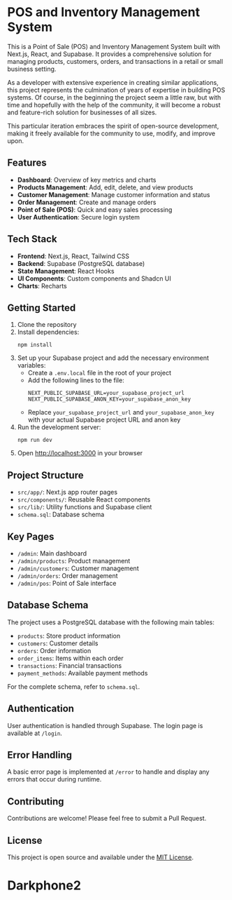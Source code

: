 # POS and Inventory Management System

This is a Point of Sale (POS) and Inventory Management System built with Next.js, React, and Supabase. It provides a comprehensive solution for managing products, customers, orders, and transactions in a retail or small business setting.

As a developer with extensive experience in creating similar applications, this project represents the culmination of years of expertise in building POS systems. Of course, in the beginning the project seem a little raw, but with time and hopefully with the help of the community, it will become a robust and feature-rich solution for businesses of all sizes.

This particular iteration embraces the spirit of open-source development, making it freely available for the community to use, modify, and improve upon.

## Features

- **Dashboard**: Overview of key metrics and charts
- **Products Management**: Add, edit, delete, and view products
- **Customer Management**: Manage customer information and status
- **Order Management**: Create and manage orders
- **Point of Sale (POS)**: Quick and easy sales processing
- **User Authentication**: Secure login system

## Tech Stack

- **Frontend**: Next.js, React, Tailwind CSS
- **Backend**: Supabase (PostgreSQL database)
- **State Management**: React Hooks
- **UI Components**: Custom components and Shadcn UI
- **Charts**: Recharts

## Getting Started

1. Clone the repository
2. Install dependencies:
   ```
   npm install
   ```
3. Set up your Supabase project and add the necessary environment variables:
   - Create a `.env.local` file in the root of your project
   - Add the following lines to the file:
     ```
     NEXT_PUBLIC_SUPABASE_URL=your_supabase_project_url
     NEXT_PUBLIC_SUPABASE_ANON_KEY=your_supabase_anon_key
     ```
   - Replace `your_supabase_project_url` and `your_supabase_anon_key` with your actual Supabase project URL and anon key
4. Run the development server:
   ```
   npm run dev
   ```
5. Open [http://localhost:3000](http://localhost:3000) in your browser

## Project Structure

- `src/app/`: Next.js app router pages
- `src/components/`: Reusable React components
- `src/lib/`: Utility functions and Supabase client
- `schema.sql`: Database schema

## Key Pages

- `/admin`: Main dashboard
- `/admin/products`: Product management
- `/admin/customers`: Customer management
- `/admin/orders`: Order management
- `/admin/pos`: Point of Sale interface

## Database Schema

The project uses a PostgreSQL database with the following main tables:

- `products`: Store product information
- `customers`: Customer details
- `orders`: Order information
- `order_items`: Items within each order
- `transactions`: Financial transactions
- `payment_methods`: Available payment methods

For the complete schema, refer to `schema.sql`.

## Authentication

User authentication is handled through Supabase. The login page is available at `/login`.

## Error Handling

A basic error page is implemented at `/error` to handle and display any errors that occur during runtime.

## Contributing

Contributions are welcome! Please feel free to submit a Pull Request.

## License

This project is open source and available under the [MIT License](LICENSE).
# Darkphone2
